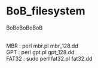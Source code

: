 # BoB_filesystem
 BoBoBoBoBoB

<br> MBR : perl mbr.pl mbr_128.dd
<br> GPT : perl gpt.pl gpt_128.dd
<br> FAT32 : sudo perl fat32.pl fat32.dd
